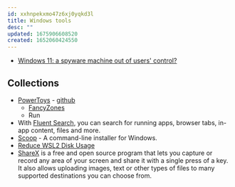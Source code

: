 ```yaml
---
id: xxhnpekxmo47z6xj0yqkd3l
title: Windows tools
desc: ""
updated: 1675906608520
created: 1652060424550
---
```


- [Windows 11: a spyware machine out of users' control?](https://www.techspot.com/news/97535-windows-11-spyware-machine-out-users-control.html)

## Collections

- [PowerToys](https://docs.microsoft.com/en-us/windows/powertoys/) - [github](https://github.com/microsoft/PowerToys)
  - [FancyZones](https://docs.microsoft.com/en-us/windows/powertoys/fancyzones)
  - Run
- With [Fluent Search](https://fluentsearch.net/), you can search for running apps, browser tabs, in-app content, files and more.
- [Scoop](https://github.com/ScoopInstaller/Scoop) - A command-line installer for Windows.
- [Reduce WSL2 Disk Usage](https://blakey.co/blog/reduce-wsl2-disk-usage)
- [ShareX](https://github.com/ShareX/ShareX) is a free and open source program that lets you capture or record any area of your screen and share it with a single press of a key. It also allows uploading images, text or other types of files to many supported destinations you can choose from.
